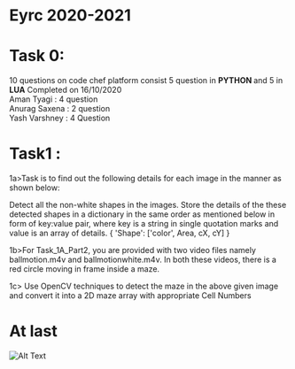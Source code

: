# Eyrc 2020-2021
# Task 0:
10 questions on code chef platform consist 5 question in <b> PYTHON </b> and 5 in <b> LUA</b>
Completed on 16/10/2020<br>
Aman Tyagi : 4 question<br>
Anurag Saxena : 2 question<br>
Yash Varshney : 4 Question<br>



# Task1 :
1a>Task is to find out the following details for each image in the manner as shown below:

Detect all the non-white shapes in the images.
Store the details of the these detected shapes in a dictionary in the same order as mentioned below in form of key:value pair, where key is a string in single quotation marks and value is an array of details.
{ 'Shape': ['color', Area, cX, cY] }
<br>


1b>For Task_1A_Part2, you are provided with two video files namely ballmotion.m4v and ballmotionwhite.m4v. In both these videos, there is a red circle moving in frame inside a maze.
<br>


1c> Use OpenCV techniques to detect the maze in the above given image and convert it into a 2D maze array with appropriate Cell Numbers




#  At last

![Alt Text](https://tenor.com/view/donaldtrump-trump-win-trump-wins-gif-4656058)


